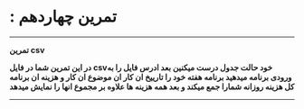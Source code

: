 # : تمرین چهاردهم

-----------------------------------------------
**تمرین csv**

**در این تمرین شما در فایل csvخود حالت جدول درست میکنین  بعد ادرس فایل را به ورودی برنامه میدهید برنامه هفته خود را تارییخ ان کار ان موضوع ان کار و هزینه ان برنامه کل هزینه روزانه شمارا جمع میکند و بعد همه هزینه ها علاوه بر مجموع انها را نمایش میدهد**

-----------------------------------------------